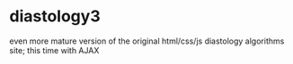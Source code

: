 # diastology3
even more mature version of the original html/css/js diastology algorithms site; this time with AJAX
